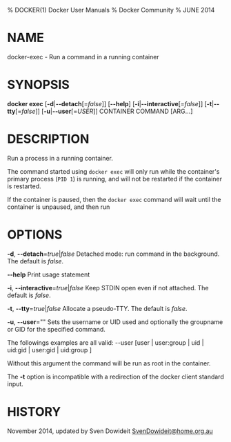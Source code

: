% DOCKER(1) Docker User Manuals
% Docker Community
% JUNE 2014
# NAME
docker-exec - Run a command in a running container

# SYNOPSIS
**docker exec**
[**-d**|**--detach**[=*false*]]
[**--help**]
[**-i**|**--interactive**[=*false*]]
[**-t**|**--tty**[=*false*]]
[**-u**|**--user**[=*USER*]]
CONTAINER COMMAND [ARG...]

# DESCRIPTION

Run a process in a running container. 

The command started using `docker exec` will only run while the container's primary
process (`PID 1`) is running, and will not be restarted if the container is restarted.

If the container is paused, then the `docker exec` command will wait until the
container is unpaused, and then run

# OPTIONS
**-d**, **--detach**=*true*|*false*
   Detached mode: run command in the background. The default is *false*.

**--help**
  Print usage statement

**-i**, **--interactive**=*true*|*false*
   Keep STDIN open even if not attached. The default is *false*.

**-t**, **--tty**=*true*|*false*
   Allocate a pseudo-TTY. The default is *false*.

**-u**, **--user**=""
   Sets the username or UID used and optionally the groupname or GID for the specified command.

   The followings examples are all valid:
   --user [user | user:group | uid | uid:gid | user:gid | uid:group ]

   Without this argument the command will be run as root in the container.

The **-t** option is incompatible with a redirection of the docker client
standard input.

# HISTORY
November 2014, updated by Sven Dowideit <SvenDowideit@home.org.au>
